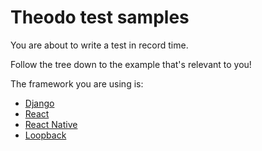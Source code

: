 # Theodo test samples

You are about to write a test in record time.

Follow the tree down to the example that's relevant to you!

The framework you are using is:

- [Django](documentation-tree/django.md)
- [React](documentation-tree/react.md)
- [React Native](documentation-tree/react-native.md)
- [Loopback](documentation-tree/loopback.md)
